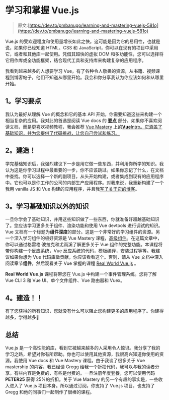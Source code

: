 # 学习和掌握 Vue.js

> 原文:[https://dev.to/pmbanugo/learning-and-mastering-vuejs-581o](https://dev.to/pmbanugo/learning-and-mastering-vuejs-581o)

Vue.js 的受欢迎程度和使用量增长如此之快。这可能是因为它的易用性，也就是说，如果你已经知道 HTML、CSS 和 JavaScript，你可以在现有的项目中采用它，或者和其他库一起使用。凭借其超快的虚拟 DOM 和多功能性，您可以选择将它用作库或全功能框架，结合现代工具和支持库来构建复杂的应用程序。

我看到越来越多的人想要学习 Vue，有了各种令人敬畏的资源，从书籍、视频课程到博客帖子，他们不知道从哪里开始。我会和你分享我认为你应该如何和从哪里开始。

## [](#1-learn-the-essentials)1。学习要点

我认为最好从理解 Vue 的概念和它的基本 API 开始，你需要知道这些来构建一个相当复杂的应用。我对此的首选是阅读 Vue docs 的 [**要点**](https://vuejs.org/v2/guide/) 部分。如果你不喜欢阅读文档，而是更喜欢视频教程，我会推荐 [Vue Mastery](https://www.vuemastery.com) 上的[**Vue**Intro。它涵盖了基础知识，并为您提供了代码挑战，让您自己尝试和练习。](https://www.vuemastery.com/courses/intro-to-vue-js/)

## [](#2-build)2。建造！

学完基础知识后，我强烈建议下一步是用它做一些东西，并利用你所学的知识。我认为这是你学习过程中最重要的一步，你不应该跳过。如果你忘记了什么，在文档中查找。你可以选择一个新的副项目，从头开始构建，或者集成到现有的应用程序中。它也可以是你工作的公司的内部生产应用程序。对我来说，我重新构建了一个我用 vanilla JS 和 Vue 构建的应用程序，并且我[写了关于它的博客](https://dev.to/pmbanugo/from-vanillajs-to-vuejs-a-guide-to-vue-essentials-5gii)。

## [](#3-learn-beyond-the-essentials)3。学习基础知识以外的知识

一旦你学会了基础知识，并用这些知识做了一些东西，你就准备好超越基础知识了。您应该学习更多关于组件、渲染功能和使用 Vue devtools 进行调试的知识。Vue 文档有一个标题为**组件深度**的部分。这是一个非常好的学习组件的资源。另一个深入学习组件的极好资源是 Vue Mastery 课程，[高级组件](https://www.vuemastery.com/courses/advanced-components/the-introduction/)。在这篇文章中，你可以通过格雷格·波拉克和尤雨溪了解更多关于 Vue 组件的完整功能。本课程将带你构建一个反应系统，Vue 反应系统的代码，模板编译，安装过程等等。我建议如果你想为 Vue 代码库做贡献，你应该看看这个。否则，请从 Vue 文档中深入阅读章节**组件**，然后观看关于 Vue 掌握的课程 [Real World Vue.js](https://www.vuemastery.com/courses/real-world-vue-js/real-world-intro/) 。

**Real World Vue.js** 课程将带您在 Vue.js 中构建一个事件管理系统。您将了解 Vue CLI 3 和 Vue UI、单个文件组件、Vue 路由器和 Vuex。

## [](#4-build)4。建造！！

有了您获得的所有知识，您就没有什么可以阻止您构建更多的应用程序了。你建得越多，学得越多🚀

## [](#summary)总结

Vue.js 是一个高性能的库，看到它被越来越多的人采用令人惊讶。我分享了我的学习之路，希望对你有所帮助。你也可以使用其他资源，我很高兴知道你使用的资源。我使用 Vue docs 和 Vue Mastery 课程。由于我谈了很多关于 Vue mastership 的内容，我已经请 Gregg 给我一个折扣代码，我可以与我的读者分享。有些内容是免费的，有些是付费的。一旦注册年度套餐，您可以使用代码 **PETER25** 获得 25%的折扣。关于 Vue Mastery 的另一个有趣的事实是，一些收入进入了 Vue.js 项目本身。所以通过订阅，你支持了 Vue.js 项目，也支持了 Gregg 和他的同事们一起制作了很棒的课程。